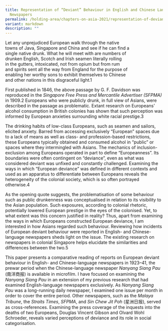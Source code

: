 ```yaml
---
title: Representation of “Deviant” Behaviour in English and Chinese Language
  Newspapers
permalink: /holding-area/chapters-on-asia-2021/representation-of-deviant-behaviour/
variant: markdown
description: ""
---
```

Let any unprejudiced European walk through the native<br> 
towns of Java, Singapore and China and see if he can find a<br> 
single native drunk. What he will meet with are numbers of<br> 
drunken English, Scotch and Irish seamen literally rolling<br> 
in the gutters, intoxicated, not from opium but from rum<br> 
and spirits sent all the way from England for the purpose of<br> 
enabling her worthy sons to exhibit themselves to Chinese<br> 
and other nations in this disgraceful light.1

First published in 1846, the above passage by G. F. Davidson was
reproduced in the *Singapore Free Press and Mercantile Advertiser (SFPMA)*
in 1909.2 Europeans who were publicly drunk, in full view of Asians, were
described in the passage as problematic. Extant research on Europeans’
alcohol consumption in British colonies has shown that such perception
was informed by European anxieties surrounding white racial prestige.3

The drinking habits of low-class Europeans, such as seamen and sailors,
elicited anxiety. Barred from accessing exclusively “European” spaces due
to a lack of means as well as class- and profession-based restrictions, these
Europeans typically obtained and consumed alcohol in “public” or spaces
where they intermingled with Asians. The mechanics of inclusion-exclusion
among Europeans operated in part to define “Europeanness”. Its boundaries
were often contingent on “deviance”, even as what was considered deviant
was unfixed and constantly challenged. Examining the ways in which
“European deviance” was defined in different contexts and used as an
apparatus to differentiate between Europeans reveals the heterogeneity of
the colonial society, which is so often portrayed otherwise.4

As the opening quote suggests, the problematisation of some behaviour
such as public drunkenness was conceptualised in relation to its visibility
to the Asian population. Such exposures, according to colonial rhetoric,
potentially lowered European prestige in the eyes of the colonised. Yet,
to what extent was this concern justified in reality? Thus, apart from
examining the ways in which Europeans constructed European deviance,
I am interested in how Asians regarded such behaviour. Reviewing how
incidents of European deviant behaviour were reported in English- and
Chinese-language newspapers sheds light on the issue. The existing research
on newspapers in colonial Singapore helps elucidate the similarities and
differences between the two.5

This paper presents a comparative reading of reports on European
deviant behaviour in English- and Chinese-language newspapers in 1923–41,
the prewar period when the Chinese-language newspaper *Nanyang Siang
Pau* (南洋商报) is available in microfilm. I have focused on examining
the *Nanyang Siang Pau* in an extension of my previous research that had
examined English-language newspapers exclusively. As *Nanyang Siang Pau*
was a long-running daily newspaper, I examined one issue per month in
order to cover the entire period. Other newspapers, such as the *Malaya
Tribune*, the *Straits Times*, *SFPMA*, and *Sin Chew Jit Poh* (星洲日报),
served as cross-references. Examining the press coverage of the inquests
into the deaths of two Europeans, Douglas Vincent Gibson and Olvard
Wohl Schroeder, reveals varied perceptions of deviance and its role in social
categorisation.



